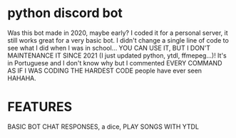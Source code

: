 # python discord bot

Was this bot made in 2020, maybe early? I coded it for a personal server, it still works great for a very basic bot. I didn't change a single line of code to see what I did when I was in school... YOU CAN USE IT, BUT I DON'T MAINTENANCE IT SINCE 2021 (I just updated python, ytdl, ffmepeg...)! It's in Portuguese and I don't know why but I commented EVERY COMMAND AS IF I WAS CODING THE HARDEST CODE people have ever seen HAHAHA.

# FEATURES

BASIC BOT CHAT RESPONSES,
a dice,
PLAY SONGS WITH YTDL
